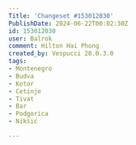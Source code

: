 ```yaml
---
Title: 'Changeset #153012030'
PublishDate: 2024-06-22T00:02:30Z
id: 153012030
user: Balrok
comment: Hilton Hai Phong
created_by: Vespucci 20.0.3.0
tags:
- Montenegro
- Budva
- Kotor
- Cetinje
- Tivat
- Bar
- Podgorica
- Nikšić

---
```


